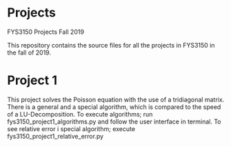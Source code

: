 # Projects
 FYS3150 Projects Fall 2019

 This repository contains the source files for all the projects in FYS3150 in the fall of 2019.
 
 # Project 1
 This project solves the Poisson equation with the use of a tridiagonal matrix. There is a general and a special algorithm, which is compared to the speed of a LU-Decomposition. To execute algorithms; run fys3150_project1_algorithms.py and follow the user interface in terminal. To see relative error i special algorithm; execute fys3150_project1_relative_error.py
